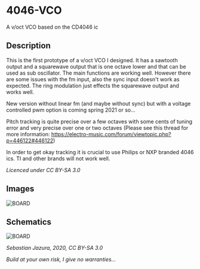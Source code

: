 # 4046-VCO
A v/oct VCO based on the CD4046 ic

## Description
This is the first prototype of a v/oct VCO I designed. It has a sawtooth output and a squarewave output that is one octave lower and that can be used as sub oscillator. The main functions are working well. However there are some issues with the fm input, also the sync input doesn't work as expected. The ring modulation just effects the squarewave output and works well.

New version without linear fm (and maybe without sync) but with a voltage controlled pwm option is coming spring 2021 or so...

Pitch tracking is quite precise over a few octaves with some cents of tuning error and very precise over one or two octaves (Please see this thread for more information: https://electro-music.com/forum/viewtopic.php?p=446122#446122)

In order to get okay tracking it is crucial to use Philips or NXP branded 4046 ics. TI and other brands will not work well.

*Licenced under CC BY-SA 3.0*

## Images

![BOARD](https://raw.githubusercontent.com/diysynth/4046-VCO/main/4046vco.jpg)

## Schematics

![BOARD](https://raw.githubusercontent.com/diysynth/4046-VCO/main/vco4046schematic_406.png)

*Sebastian Jazura, 2020, CC BY-SA 3.0*

*Build at your own risk, I give no warranties...*
